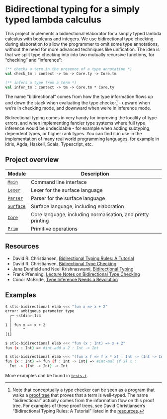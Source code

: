 # Bidirectional typing for a simply typed lambda calculus

This project implements a bidirectional elaborator for a simply typed lambda
calculus with booleans and integers. We use bidirectional type checking during
elaboration to allow the programmer to omit some type annotations, without
the need for more advanced techniques like unification. The idea is that we
split type checking into into two mutually recursive functions, for “checking”
and “inference”:

<!-- $MDX skip -->
```ocaml
(** checks a term in the presence of a type annotation *)
val check_tm : context -> tm -> Core.ty -> Core.tm

(** infers a type from a term *)
val infer_tm : context -> tm -> Core.tm * Core.ty
```

The name “bidirectional” comes from how the type information flows up and down
the stack when evaluating the type checker[^1] - upward when we’re in checking mode,
and downward when we’re in inference mode.

Bidirectional typing comes in very handy for improving the locality of type
errors, and when implementing fancier type systems where full type inference
would be undecidable - for example when adding subtyping, dependent types, or
higher rank types. You can find it in use in the implementation of many
real world programming languages, for example in Idris, Agda, Haskell, Scala,
Typescript, etc.

## Project overview

| Module        | Description                             |
| ------------- | --------------------------------------- |
| [`Main`]      | Command line interface                  |
| [`Lexer`]     | Lexer for the surface language          |
| [`Parser`]    | Parser for the surface language         |
| [`Surface`]   | Surface language, including elaboration |
| [`Core`]      | Core language, including normalisation, and pretty printing |
| [`Prim`]      | Primitive operations                    |

[`Main`]: ./main.ml
[`Lexer`]: ./lexer.ml
[`Parser`]: ./parser.mly
[`Surface`]: ./surface.ml
[`Core`]: ./core.ml
[`Prim`]: ./prim.ml

## Resources

- David R. Christiansen, [Bidirectional Typing Rules: A Tutorial](https://davidchristiansen.dk/tutorials/bidirectional.pdf)
- David R. Christiansen, [Bidirectional Type Checking](https://www.youtube.com/watch?v=utyBNDj7s2w)
- Jana Dunfield and Neel Krishnaswami, [Bidirectional Typing](https://dl.acm.org/doi/10.1145/3450952)
- Frank Pfenning, [Lecture Notes on Bidirectional Type Checking](https://www.cs.cmu.edu/~fp/courses/15312-f04/handouts/15-bidirectional.pdf)
- Conor McBride, [Type Inference Needs a Revolution](https://www.youtube.com/watch?v=ad4BVmPni7A)

## Examples

```sh
$ stlc-bidirectional elab <<< "fun x => x + 2"
error: ambiguous parameter type
  ┌─ <stdin>:1:4
  │
1 │ fun x => x + 2
  │     ^
[1]
```

```sh
$ stlc-bidirectional elab <<< "fun (x : Int) => x + 2"
fun (x : Int) => #int-add x 2 : Int -> Int
```

```sh
$ stlc-bidirectional elab <<< "(fun x f => f x * x) : Int -> (Int -> Int) -> Int"
fun (x : Int) => fun (f : Int -> Int) => #int-mul (f x) x :
  Int -> (Int -> Int) -> Int
```

More examples can be found in [`tests.t`](tests.t).

[^1]: Note that conceptually a type checker can be seen as a program that walks
      a [proof tree](https://en.wikipedia.org/wiki/Natural_deduction#Gentzen's_tree_notation)
      that proves that a term is well-typed. The name “bidirectional” actually
      comes from the information flow on this proof tree. For examples of these
      proof trees, see David Christiansen’s “Bidirectional Typing Rules: A
      Tutorial” listed in the [resources](#resources).

